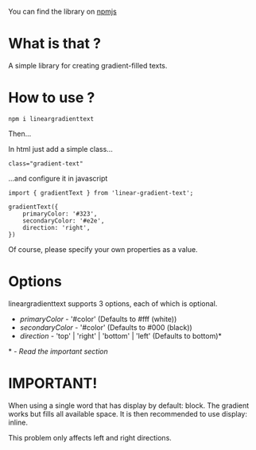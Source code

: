 You can find the library on [npmjs](https://www.npmjs.com/package/linear-gradient-text)

# What is that ?

A simple library for creating gradient-filled texts.

# How to use ?

` npm i lineargradienttext `

Then...

In html just add a simple class...
```
class="gradient-text"
```

...and configure it in javascript
```
import { gradientText } from 'linear-gradient-text';

gradientText({
	primaryColor: '#323',
	secondaryColor: '#e2e',
	direction: 'right',
})
```

Of course, please specify your own properties as a value.

# Options

lineargradienttext supports 3 options, each of which is optional.

* *primaryColor* - '#color' (Defaults to #fff (white))
* *secondaryColor* - '#color' (Defaults to #000 (black))
* *direction* - 'top' | 'right' | 'bottom' | 'left' (Defaults to bottom)*

\* - *Read the important section*

# IMPORTANT!

When using a single word that has display by default: block. The gradient works but fills all available space. It is then recommended to use display: inline.

This problem only affects left and right directions.